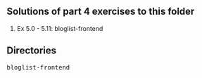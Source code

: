 ## Solutions of part 4 exercises to this folder
1. Ex 5.0 - 5.11: bloglist-frontend

## Directories
<pre>
bloglist-frontend
</pre>